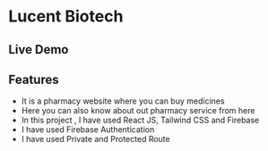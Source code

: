 # Lucent Biotech

## Live Demo

[]()

## Features

- It is a pharmacy website where you can buy medicines
- Here you can also know about out pharmacy service from here
- In this project , I have used React JS, Tailwind CSS and Firebase
- I have used Firebase Authentication
- I have used Private and Protected Route
